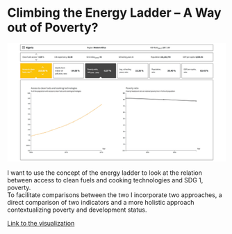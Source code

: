 # Climbing the Energy Ladder – A Way out of Poverty?

![Preview of the Project](preview.png)

I want to use the concept of the energy ladder to look at the relation between access to clean fuels and cooking technologies and SDG 1, poverty.  
To facilitate comparisons between the two I incorporate two approaches, a direct comparison of two indicators and a more holistic approach contextualizing poverty and development status.

[Link to the visualization](https://felixbuchholz.github.io/major-studio-1/climbing-the-energy-ladder/)